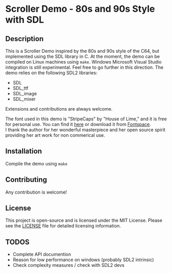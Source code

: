 # Scroller Demo - 80s and 90s Style with SDL

## Description

This is a Scroller Demo inspired by the 80s and 90s style of the C64, but implemented using the SDL library in C. 
At the moment, the demo can be compiled on Linux machines using `make`. Windows Microsoft Visual Studio integration
is still experimental. Feel free to go further in this direction. The demo relies on the following SDL2 libraries:

- SDL
- SDL_ttf
- SDL_image
- SDL_mixer

Extensions and contributions are always welcome.

The font used in this demo is "StripeCaps" by "House of Lime," and it is free for personal use. 
You can find it [here](https://blogfonts.com/stripes-caps.font) or download it from [Fontspace](https://www.fontspace.com/get/family/2333d).  
I thank the author for her wonderful masterpiece and her open source spirit providing her art work 
for non commerical use.

## Installation

Compile the demo using `make`

## Contributing

Any contribution is welcome!

## License

This project is open-source and is licensed under the MIT License. Please see the 
[LICENSE](LICENSE.md) file for detailed licensing information.


## TODOS

- Complete API documention 
- Reason for low performance on windows (probably SDL2 intrinsic)
- Check complexity measures / check with SDL2 devs

